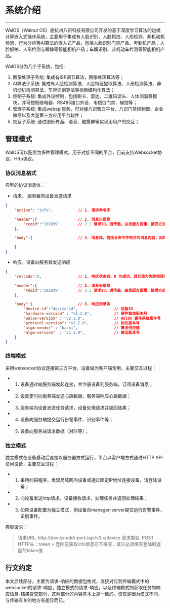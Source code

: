 # 系统介绍
---------

WalOS（Walnut OS）是杭州八识科技有限公司开发的基于深度学习算法的边缘计算嵌入式操作系统，主要用于集成有人脸识别、人脸抓拍、人形检测、非机动机检测、行为分析等AI算法的嵌入式产品，包括人脸识别门禁产品、考勤机产品；人脸抓拍、人形检测与跟踪等智能相机产品；车牌识别、非机动车检测等智能相机产品。

WalOS分为几个子系统，包括:

1. 图像处理子系统: 集成有ISP调节算法，图像处理算法等；
2. AI算法子系统: 集成有人脸检测算法、人脸特征提取算法、人形检测算法、非机动机检测算法、车牌识别算法等视频结构化算法；
3. 控制子系统: 集成外设控制，包括刷卡、雷达、二维码读头、人体测温等模块，并可控制继电器、RS485接口外设、韦根口门禁、梯控等；
4. 管理子系统: 集成webapi服务，可对接八识智云平台、八识门禁控制器、企业微信以及大量第三方应用平台软件；
5. 交互子系统: 通过图形界面、语音、触摸屏等实现用用户的交互； 

## 管理模式

WalOS可以配置为多种管理模式，用于对接不同的平台，目前支持Websocket协议，Http协议。

### 协议消息格式

典型的协议消息体：
- 请求， 服务器向设备发送请求

```json
{
    "action": "info",           // 1. 请求命令字

    "header":{                  // 2. 消息头信息
        "reqid":"192839"        // 2.1 请求ID，透传值，由发起方设置，接受方处理后连同消息一块返回。
    },

    "body":{                    // 3. 消息体，包括与命令字相关的消息内容，如果命令无消息内容则此项不存在

    }
}
```

- 响应，设备向服务器发送响应

```json
{
    "retcode":0,                // 1. 响应状态码，0 为成功，其它值为失败错误码，错误码见附录

    "header":{                  // 2. 消息头信息
        "reqid":"192839"        // 2.1 请求ID，透传值，由发起方设置，接受方处理后连同消息一块返回。
    },

    "body":{                    // 3. 响应消息体
        "device-id":"device-id",                // 设备ID
        "hardware-version" : "v1.2.0",          // 硬件载体版本号
        "walos-version" : "v2.1.0",             // WalOS 操作系统版本号
        "protocol-version": "v2.2.0",           // 协议版本号
        "algm-vendor" : "bashi",                // 算法供应商
        "algm-version"  : "v1.1.0",             // 算法版本号
    }
}
```

### 终端模式

采用websocket协议连接第三方平台，设备做为客户端使用，主要交互过程：

- 1. 设备通过向服务端发起连接，并注册设备到服务端，订阅设备消息；
- 2. 设备定时向服务端发送心跳数据，服务端响应心跳数据；
- 3. 服务端向设备发送任务请求，设备处理请求并返回结果；
- 4. 设备向服务端提交运行告警事件、识别事件等；
- 5. 设备向服务端请求数据（对时等）；


### 独立模式

独立模式在设备启动后直接以服务器方式运行，平台以客户端方式通过HTTP API访问设备，主要交互过程：

- 1. 采用扫描程序，发现局域网内设备或通过固定IP地址连接设备，请登陆设备；
- 2. 向设备发送http请求，设备接收请求、处理任务并返回处理结果；
- 3. 如果设备配置为独立模式，则设备向manager-server提交运行告警事件、识别事件。

典型请求：

>请求URL: http://dev-ip-addr:port:/api/v3.x/device
>请求类型: POST
>HTTP头：token = 登陆前获取info信息可不填写，其它必须填写登陆时返回的token值

## 行文约定

本文后续部分，主要为请求-响应的数据包格式，直接对应到终端模式中的websocket的请求-响应，独立模式的请求-响应，以及终端模式的获取任务的响应信息-结果提交部分，这两部分的内容基本上是一致的，仅仅是因为模式不同，与传输有关的地方有差异而已。  

